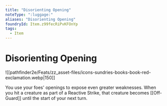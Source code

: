 ```yaml
---
title: "Disorienting Opening"
noteType: ":luggage:"
aliases: "Disorienting Opening"
foundryId: Item.z99fecRiPvKFOnYp
tags:
  - Item
---
```


# Disorienting Opening
![[pathfinder2e/Feats/zz_asset-files/icons-sundries-books-book-red-exclamation.webp|150]]

You use your foes' openings to expose even greater weaknesses. When you hit a creature as part of a Reactive Strike, that creature becomes [[Off-Guard]] until the start of your next turn.
